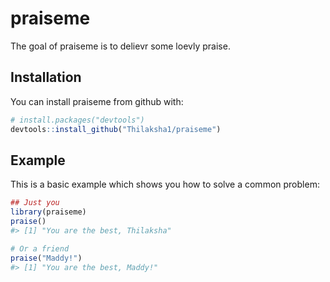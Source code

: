 
<!-- README.md is generated from README.Rmd. Please edit that file -->
praiseme
========

The goal of praiseme is to delievr some loevly praise.

Installation
------------

You can install praiseme from github with:

``` r
# install.packages("devtools")
devtools::install_github("Thilaksha1/praiseme")
```

Example
-------

This is a basic example which shows you how to solve a common problem:

``` r
## Just you
library(praiseme)
praise()
#> [1] "You are the best, Thilaksha"

# Or a friend
praise("Maddy!")
#> [1] "You are the best, Maddy!"
```
